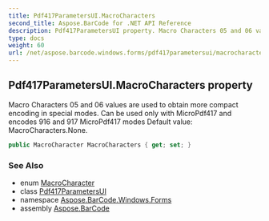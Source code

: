 ```yaml
---
title: Pdf417ParametersUI.MacroCharacters
second_title: Aspose.BarCode for .NET API Reference
description: Pdf417ParametersUI property. Macro Characters 05 and 06 values are used to obtain more compact encoding in special modes. Can be used only with MicroPdf417 and encodes 916 and 917 MicroPdf417 modes Default value MacroCharacters.None
type: docs
weight: 60
url: /net/aspose.barcode.windows.forms/pdf417parametersui/macrocharacters/
---
```

## Pdf417ParametersUI.MacroCharacters property

Macro Characters 05 and 06 values are used to obtain more compact encoding in special modes. Can be used only with MicroPdf417 and encodes 916 and 917 MicroPdf417 modes Default value: MacroCharacters.None.

```csharp
public MacroCharacter MacroCharacters { get; set; }
```

### See Also

* enum [MacroCharacter](../../../aspose.barcode.generation/macrocharacter/)
* class [Pdf417ParametersUI](../)
* namespace [Aspose.BarCode.Windows.Forms](../../pdf417parametersui/)
* assembly [Aspose.BarCode](../../../)


